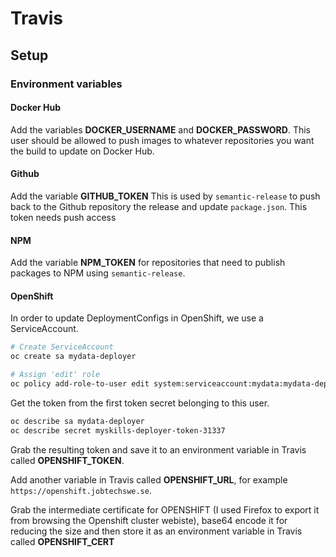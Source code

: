 # Travis

## Setup

### Environment variables

#### Docker Hub

Add the variables **DOCKER_USERNAME** and **DOCKER_PASSWORD**. This user should be allowed to push images to whatever repositories you want the build to update on Docker Hub.

#### Github

Add the variable **GITHUB_TOKEN**
This is used by `semantic-release` to push back to the Github repository the release and update `package.json`.
This token needs push access

#### NPM

Add the variable **NPM_TOKEN** for repositories that need to publish packages to NPM using `semantic-release`.

#### OpenShift

In order to update DeploymentConfigs in OpenShift, we use a ServiceAccount.

```bash
# Create ServiceAccount
oc create sa mydata-deployer

# Assign 'edit' role
oc policy add-role-to-user edit system:serviceaccount:mydata:mydata-deployer
```

Get the token from the first token secret belonging to this user.

```bash
oc describe sa mydata-deployer
oc describe secret myskills-deployer-token-31337
```

Grab the resulting token and save it to an environment variable in Travis called **OPENSHIFT_TOKEN**.

Add another variable in Travis called **OPENSHIFT_URL**, for example `https://openshift.jobtechswe.se`.

Grab the intermediate certificate for OPENSHIFT (I used Firefox to export it from browsing the Openshift cluster webiste), base64 encode it for reducing the size and then store it as an environment variable in Travis called **OPENSHIFT_CERT** 
